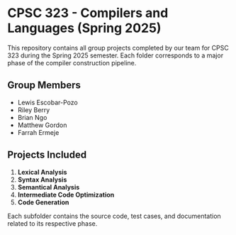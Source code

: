 # CPSC 323 - Compilers and Languages (Spring 2025)

This repository contains all group projects completed by our team for CPSC 323 during the Spring 2025 semester. Each folder corresponds to a major phase of the compiler construction pipeline.

## Group Members
- Lewis Escobar-Pozo  
- Riley Berry  
- Brian Ngo  
- Matthew Gordon  
- Farrah Ermeje  

## Projects Included
1. **Lexical Analysis**  
2. **Syntax Analysis**  
3. **Semantical Analysis**  
4. **Intermediate Code Optimization**  
5. **Code Generation**

Each subfolder contains the source code, test cases, and documentation related to its respective phase.  
